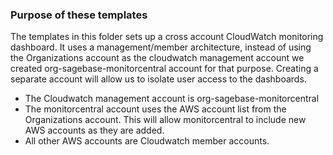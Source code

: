 ### Purpose of these templates
The templates in this folder sets up a cross account CloudWatch monitoring dashboard.
It uses a management/member architecture, instead of using the Organizations account
as the cloudwatch management account we created org-sagebase-monitorcentral account
for that purpose.  Creating a separate account will allow us to isolate user access
to the dashboards.

* The Cloudwatch management account is org-sagebase-monitorcentral
* The monitorcentral account uses the AWS account list from the Organizations account.
  This will allow monitorcentral to include new AWS accounts as they are added.
* All other AWS accounts are Cloudwatch member accounts.
